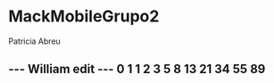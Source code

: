 # MackMobileGrupo2


Patricia Abreu

--- William edit ---
0 1 1 2 3 5 8
13 21 34 55 89
--------------------

